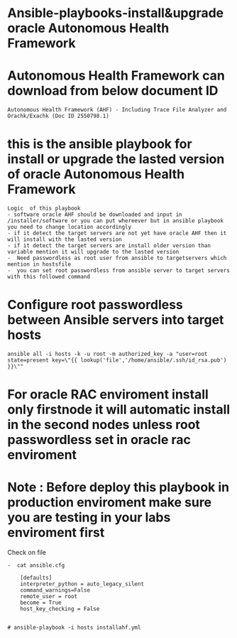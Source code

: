 # Ansible-playbooks-install&upgrade oracle Autonomous Health Framework
# Autonomous Health Framework can download from below document ID
  	Autonomous Health Framework (AHF) - Including Trace File Analyzer and Orachk/Exachk (Doc ID 2550798.1)
# this is the ansible playbook for install or upgrade the lasted version of oracle Autonomous Health Framework
    Logic  of this playbook
    - software oracle AHF should be downloaded and input in /installer/software or you can put whereever but in ansible playbook you need to change location accordingly 
    - if it detect the target servers are not yet have oracle AHF then it will install with the lasted version  
    - if it detect the target servers are install older version than variable mention it will upgrade to the lasted version
    -  Need passwordless as root user from ansible to targetservers which mention in hostsfile 
    -  you can set root passwordless from ansible server to target servers with this followed command 
# Configure root passwordless between Ansible servers into target hosts
    ansible all -i hosts -k -u root -m authorized_key -a "user=root state=present key=\"{{ lookup('file','/home/ansible/.ssh/id_rsa.pub') }}\""
# For oracle RAC enviroment install only firstnode it will automatic install in the second nodes unless root passwordless set in oracle rac enviroment


# Note : Before deploy this playbook in production enviroment make sure you are testing in your labs enviroment first  
  Check on file
  
    -  cat ansible.cfg
    
        [defaults]
        interpreter_python = auto_legacy_silent
        command_warnings=False
        remote_user = root
        become = True
        host_key_checking = False

        
    # ansible-playbook -i hosts installahf.yml
